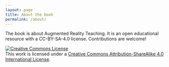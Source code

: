 ```yaml
---
layout: page
title: About the book
permalink: /about/
---
```


The book is about Augmented Reality Teaching. It is an open educational resource with a CC-BY-SA-4.0 license. 
Contributions are welcome!

<a rel="license" href="http://creativecommons.org/licenses/by-sa/4.0/"><img alt="Creative Commons License" style="border-width:0" src="https://i.creativecommons.org/l/by-sa/4.0/88x31.png" /></a><br />This work is licensed under a <a rel="license" href="http://creativecommons.org/licenses/by-sa/4.0/">Creative Commons Attribution-ShareAlike 4.0 International License</a>.